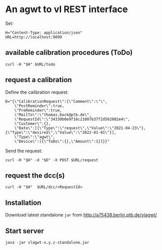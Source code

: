 # An agwt to vl REST interface

Set:

```shell
H="Content-Type: application/json"
URL=http://localhost:9099
```

## available calibration procedures (ToDo)

```shell
curl -H "$H" $URL/todo
```

## request a calibration

Define the calibration request:

```shell
D="{\"CalibrationRequest\":{\"Comment\":\"\",
    \"PostReminder\":true,
	\"PreReminder\":true,
	\"MailTo\":\"thomas.bock@ptb.de\",
	\"RequestId\":\"34330b0e9f16c21007b37f2d562082e4\",
	\"Customer\":{},
	\"Date\":[{\"Type\":\"request\",\"Value\":\"2021-04-23\"},{\"Type\":\"desired\",\"Value\":\"2022-01-01\"}],
	\"Type\":\"agwt\",
	\"Device\":[{\"ToDo\":{},\"Amount\":1}]}}"
```

Send the request:

```shell
curl -H "$H" -d "$D" -X POST $URL/request
```

## request the dcc(s)


```shell
curl -H "$H"  $URL/dcc/<RequestId>
```


## Installation

Download latest standalone `jar` from http://a75438.berlin.ptb.de/vlagwt/

## Start server

```shell
java -jar vlagwt-x.y.z-standalone.jar
```

